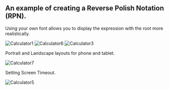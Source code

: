 ## An example of creating a Reverse Polish Notation (RPN).

Using your own font allows you to display the expression with the root more realistically.

![Calculator1](https://github.com/user-attachments/assets/9648511d-092b-4e8e-b7de-32259371a73b)
![Calculator6](https://github.com/user-attachments/assets/d7e9233e-ef06-4b13-94aa-e5cc5d8541c1)
![Calculator3](https://github.com/user-attachments/assets/615a6488-4bf3-47c1-8b17-d6220db2a969)

Portrait and Landscape layouts for phone and tablet.

![Calculator7](https://github.com/user-attachments/assets/5834ce35-f076-4f05-aa26-91c57e78f832)

Setting Screen Timeout.

![Calculator5](https://github.com/user-attachments/assets/b0075bc4-e8ec-4546-8755-6d4dee8c272a)

